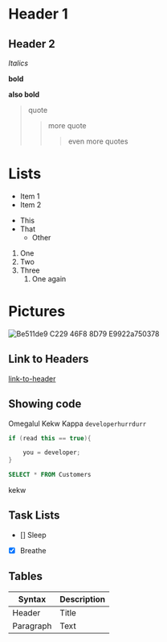 # Header 1

## Header 2

*Italics*

**bold**

__also bold__

>quote
>>more quote
>>>even more quotes

# Lists

* Item 1
* Item 2

- This
- That
	- Other

1. One
2. Two
3. Three
	1. One again

# Pictures

![Be511de9 C229 46F8 8D79 E9922a750378](https://avatars.githubusercontent.com/u/73899629?v=4)

## Link to Headers

[link-to-header](#lists)


## Showing code

Omegalul Kekw Kappa `developerhurrdurr` 

```csharp
if (read this == true){

	you = developer;
}
```

```sql
SELECT * FROM Customers
```

kekw

## Task Lists

- [] Sleep
- [x] Breathe

## Tables

| Syntax      | Description |
| ----------- | ----------- |
| Header      | Title       |
| Paragraph   | Text        |



